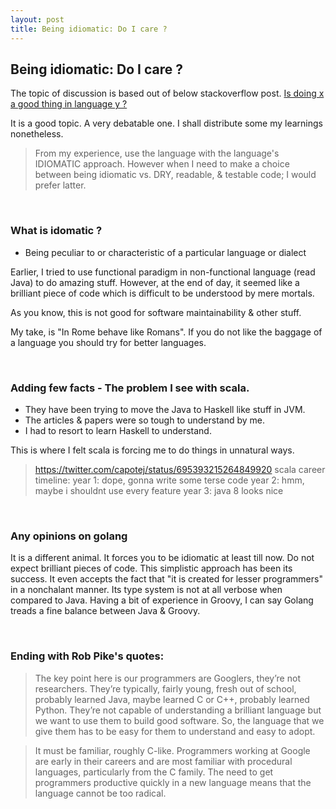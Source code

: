```yaml
---
layout: post
title: Being idiomatic: Do I care ?
---
```


## Being idiomatic: Do I care ?

The topic of discussion is based out of below stackoverflow post.
[Is doing x a good thing in language y ?](http://stackoverflow.com/questions/16138232/is-it-a-good-practice-to-use-try-except-else-in-python)

It is a good topic. A very debatable one. I shall distribute some my learnings
nonetheless.

> From my experience, use the language with the language's IDIOMATIC approach.
> However when I need to make a choice between being idiomatic vs. DRY, readable,
> & testable code; I would prefer latter.

<br/>

### What is idomatic ?

- Being peculiar to or characteristic of a particular language or dialect

Earlier, I tried to use functional paradigm in non-functional language (read Java)
to do amazing stuff. However, at the end of day, it seemed like a brilliant piece
of code which is difficult to be understood by mere mortals.

As you know, this is not good for software maintainability & other stuff.

My take, is "In Rome behave like Romans".
If you do not like the baggage of a language you should try for better languages.

<br />

### Adding few facts - The problem I see with scala.

- They have been trying to move the Java to Haskell like stuff in JVM.
- The articles & papers were so tough to understand by me.
- I had to resort to learn Haskell to understand.

This is where I felt scala is forcing me to do things in unnatural ways.

> https://twitter.com/capotej/status/695393215264849920
> scala career timeline:
> year 1: dope, gonna write some terse code
> year 2: hmm, maybe i shouldnt use every feature
> year 3: java 8 looks nice

<br />

### Any opinions on golang

It is a different animal. It forces you to be idiomatic at least till now.
Do not expect brilliant pieces of code. This simplistic approach has been its success.
It even accepts the fact that "it is created for lesser programmers" in a
nonchalant manner. Its type system is not at all verbose when compared to Java.
Having a bit of experience in Groovy, I can say Golang treads a fine balance between
Java & Groovy.

<br />

### Ending with Rob Pike's quotes:

> The key point here is our programmers are Googlers, they’re not researchers.
> They’re typically, fairly young, fresh out of school, probably learned Java, maybe
> learned C or C++, probably learned Python. They’re not capable of understanding a
> brilliant language but we want to use them to build good software. So, the language
> that we give them has to be easy for them to understand and easy to adopt.

> It must be familiar, roughly C-like. Programmers working at Google are early in
> their careers and are most familiar with procedural languages, particularly from
> the C family. The need to get programmers productive quickly in a new language
> means that the language cannot be too radical.

